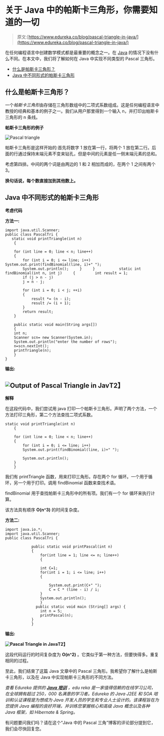 # 关于 Java 中的帕斯卡三角形，你需要知道的一切

> 原文:[https://www.edureka.co/blog/pascal-triangle-in-java/](https://www.edureka.co/blog/pascal-triangle-in-java/)

在任何编程语言中创建数学模式都是最重要的概念之一。在 [Java](https://www.edureka.co/blog/java-tutorial/) 的情况下没有什么不同。在本文中，我们将了解如何在 Java 中实现不同类型的 Pascal 三角形。

*   [什么是帕斯卡三角形？](#what)
*   [Java 中不同形式的帕斯卡三角形](#different)

## **什么是帕斯卡三角形？**

一个*帕斯卡三角形*由存储在三角形数组中的二项式系数组成。这是任何编程语言中教授的经典和基本的例子之一。我们从用户那里得到一个输入 n，并打印出帕斯卡三角形的 n 条线。

**帕斯卡三角形的例子**

![Pascal triangle](../Images/673791175c01013e3012550e8d492990.png)

帕斯卡三角形是这样开始的:首先将数字 1 放在第一行，将两个 1 放在第二行。后面的行通过保持末端元素不变来钻孔，但是中间的元素是任一侧末端元素的总和。

考虑第四排。中间的两个词是由两边的 1 和 2 相加而成的，在两个 1 之间有两个 3。

**换句话说，每个数直接加到其他数上。**

## **Java 中不同形式的帕斯卡三角形**

**考虑代码**

**方法一:**

```
import java.util.Scanner;
public class PascalTri {
   static void printTriangle(int n)
    {

    for (int line = 0; line < n; line++)
    { 
        for (int i = 0; i <= line; i++)         System.out.print(findBinomial(line, i)+" ");                                   System.out.println();     }     }           static int findBinomial(int n, int j)     {         int result = 1;                   if (j > n - j)
        j = n - j;

        for (int i = 0; i < j; ++i)
        {
            result *= (n - i);
            result /= (i + 1);
        }
        return result;
    }

    public static void main(String args[])
    {
    int n;
    Scanner scn= new Scanner(System.in);
    System.out.println("enter the number of rows");
    n=scn.nextInt();
    printTriangle(n);
    }
}
```

**输出:**

## **![Output of Pascal Triangle in Jav](../Images/d55a7d309ca56034337451d18ffd687d.png)T2】**

**解释**

在这段代码中，我们尝试用 java 打印一个帕斯卡三角形。声明了两个方法，一个方法打印三角形，第二个方法查找二项式系数。

```
static void printTriangle(int n)
    {

    for (int line = 0; line < n; line++)
    { 
        for (int i = 0; i <= line; i++)
        System.out.print(findBinomial(line, i)+" ");

        System.out.println();
    }
    }
```

我们有 printTriangle 函数，用来打印三角形。存在两个 for 循环。一个用于循环，另一个用于打印。调用 findBinomial 函数来查找术语。

findBinomial 用于查找帕斯卡三角形中的所有项。我们有一个 for 循环来执行计算。

该方法具有顺序 **O(n^3)** 的时间复杂度。

**方法二:**

```
import java.io.*;
import java.util.Scanner;
public class PascalTri {

            public static void printPascal(int n)
            {
                for(int line = 1; line <= n; line++)
                {

                int C=1;
                for(int i = 1; i <= line; i++)
                { 

                    System.out.print(C+" ");
                    C = C * (line - i) / i; 
                }
                System.out.println();
                }
              public static void main (String[] args) {
                int n = 5;
                printPascal(n);
            } 
            }
```

**输出:**

**![Pascal Triangle in Java](../Images/24a25f70894c7ef728ca0d581866f308.png)T2】**

这段代码运行的时间复杂度为 **O(n^2)** 。它类似于第一种方法，但要快得多。重复相同的过程。

至此，我们结束了这篇 Java 文章中的 Pascal 三角形。我希望你了解什么是帕斯卡三角形，以及在 Java 中实现帕斯卡三角形的不同方法。

*查看 Edureka 提供的  [**Java 培训**](https://www.edureka.co/java-j2ee-soa-training)* *，edu reka 是一家值得信赖的在线学习公司，在全球拥有超过 250，000 名满意的学习者。Edureka 的 Java J2EE 和 SOA 培训和认证课程是为想成为 Java 开发人员的学生和专业人士设计的。该课程旨在为您提供 Java 编程的良好开端，并训练您掌握核心和高级 Java 概念以及各种 Java 框架，如 Hibernate & Spring。*

有问题要问我们吗？请在这个“Java 中的 Pascal 三角”博客的评论部分提到它，我们会尽快回复您。